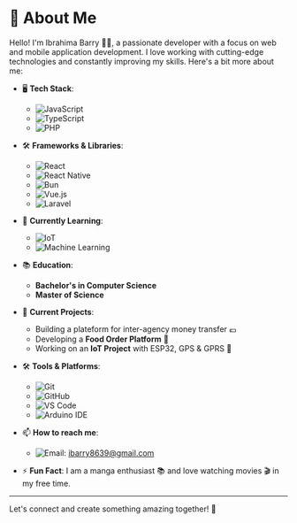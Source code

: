 # 👋 About Me

Hello! I'm Ibrahima Barry 👨‍💻, a passionate developer with a focus on web and mobile application development. I love working with cutting-edge technologies and constantly improving my skills. Here's a bit more about me:

- 🖥️ **Tech Stack**:
  - ![JavaScript](https://img.shields.io/badge/JavaScript-F7DF1E?logo=javascript&logoColor=black)
  - ![TypeScript](https://img.shields.io/badge/TypeScript-3178C6?logo=typescript&logoColor=fff)
  - ![PHP](https://img.shields.io/badge/PHP-777BB4?logo=php&logoColor=white)

- 🛠️ **Frameworks & Libraries**:
  - ![React](https://img.shields.io/badge/React-%2320232a.svg?logo=react&logoColor=%2361DAFB)
  - ![React Native](https://img.shields.io/badge/React_Native-%2320232a.svg?logo=react&logoColor=%2361DAFB)
  - ![Bun](https://img.shields.io/badge/Bun-000?logo=bun&logoColor=fff)
  - ![Vue.js](https://img.shields.io/badge/Vue.js-4FC08D?logo=vuedotjs&logoColor=fff)
  - ![Laravel](https://img.shields.io/badge/Laravel-%23FF2D20.svg?logo=laravel&logoColor=white)

- 🌱 **Currently Learning**:
  - ![IoT](https://img.shields.io/badge/IoT-00C7B7?logo=internet-of-things&logoColor=white)
  - ![Machine Learning](https://img.shields.io/badge/Machine%20Learning-3498DB?logo=python&logoColor=white)

- 📚 **Education**:
  - **Bachelor's in Computer Science**
  - **Master of Science**

- 💼 **Current Projects**:
  - Building a plateform for inter-agency money transfer 💶
  - Developing a **Food Order Platform** 🍔
  - Working on an **IoT Project** with ESP32, GPS & GPRS 📡

- 🛠️ **Tools & Platforms**:
  - ![Git](https://img.shields.io/badge/Git-F05032?logo=git&logoColor=white)
  - ![GitHub](https://img.shields.io/badge/GitHub-181717?logo=github&logoColor=white)
  - ![VS Code](https://img.shields.io/badge/VS%20Code-007ACC?logo=visual-studio-code&logoColor=white)
  - ![Arduino IDE](https://img.shields.io/badge/Arduino%20IDE-00979D?logo=arduino&logoColor=white)

- 📫 **How to reach me**:
  - ![Email](https://img.shields.io/badge/Email-D14836?logo=gmail&logoColor=white): [ibarry8639@gmail.com](mailto:ibarry8639@gmail.com)

- ⚡ **Fun Fact**: I am a manga enthusiast 📚 and love watching movies 🎬 in my free time.

---

Let's connect and create something amazing together! 🚀
